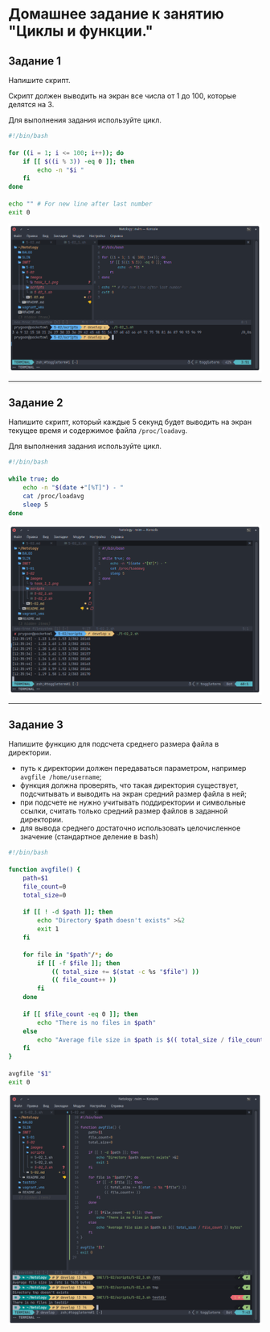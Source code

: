 # Домашнее задание к занятию "Циклы и функции."

## Задание 1

Напишите скрипт.

Скрипт должен выводить на экран все числа от 1 до 100, которые делятся на 3.

Для выполнения задания используйте цикл.

```bash
#!/bin/bash

for ((i = 1; i <= 100; i++)); do
    if [[ $((i % 3)) -eq 0 ]]; then
        echo -n "$i "
    fi
done

echo "" # For new line after last number
exit 0

```

![alt_text](images/task_1.png "Результат")

---

## Задание 2

Напишите скрипт, который каждые 5 секунд будет выводить на экран текущее время и
содержимое файла `/proc/loadavg`.

Для выполнения задания используйте цикл.

```bash
#!/bin/bash

while true; do
    echo -n "$(date +"[%T]") - "
    cat /proc/loadavg
    sleep 5
done

```

![alt_text](images/task_2.png "Результат")

---

## Задание 3

Напишите функцию для подсчета среднего размера файла в директории.

- путь к директории должен передаваться параметром, например `avgfile /home/username`;
- функция должна проверять, что такая директория существует, подсчитывать и
  выводить на экран средний размер файла в ней;
- при подсчете не нужно учитывать поддиректории и символьные ссылки, считать
  только средний размер файлов в заданной директории.
- для вывода среднего достаточно использовать целочисленное значение
  (стандартное деление в bash)

```bash
#!/bin/bash

function avgfile() {
    path=$1
    file_count=0
    total_size=0

    if [[ ! -d $path ]]; then
        echo "Directory $path doesn't exists" >&2
        exit 1
    fi

    for file in "$path"/*; do
        if [[ -f $file ]]; then
            (( total_size += $(stat -c %s "$file") ))
            (( file_count++ ))
        fi
    done

    if [[ $file_count -eq 0 ]]; then
        echo "There is no files in $path"
    else
        echo "Average file size in $path is $(( total_size / file_count )) bytes"
    fi
}

avgfile "$1"
exit 0
```

![alt_text](images/task_3.png "Результат")
